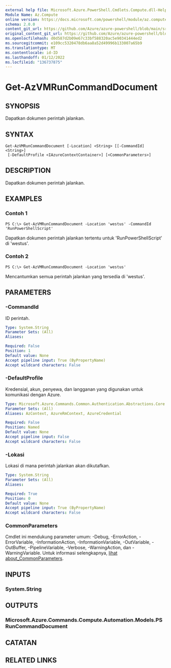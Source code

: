 ```yaml
---
external help file: Microsoft.Azure.PowerShell.Cmdlets.Compute.dll-Help.xml
Module Name: Az.Compute
online version: https://docs.microsoft.com/powershell/module/az.compute/get-azvmruncommanddocument
schema: 2.0.0
content_git_url: https://github.com/Azure/azure-powershell/blob/main/src/Compute/Compute/help/Get-AzVMRunCommandDocument.md
original_content_git_url: https://github.com/Azure/azure-powershell/blob/main/src/Compute/Compute/help/Get-AzVMRunCommandDocument.md
ms.openlocfilehash: d0d587d2b09e67c33bf588320ac5e90341444ed2
ms.sourcegitcommit: e109cc5320478db6aa8a52d49996b133007a65b9
ms.translationtype: MT
ms.contentlocale: id-ID
ms.lasthandoff: 01/12/2022
ms.locfileid: "136737875"
---
```

# Get-AzVMRunCommandDocument

## SYNOPSIS
Dapatkan dokumen perintah jalankan.

## SYNTAX

```
Get-AzVMRunCommandDocument [-Location] <String> [[-CommandId] <String>]
 [-DefaultProfile <IAzureContextContainer>] [<CommonParameters>]
```

## DESCRIPTION
Dapatkan dokumen perintah jalankan.

## EXAMPLES

### Contoh 1
```
PS C:\> Get-AzVMRunCommandDocument -Location 'westus' -CommandId 'RunPowerShellScript'
```

Dapatkan dokumen perintah jalankan tertentu untuk 'RunPowerShellScript' di 'westus'.

### Contoh 2
```
PS C:\> Get-AzVMRunCommandDocument -Location 'westus'
```

Mencantumkan semua perintah jalankan yang tersedia di 'westus'.

## PARAMETERS

### -CommandId
ID perintah.

```yaml
Type: System.String
Parameter Sets: (All)
Aliases:

Required: False
Position: 1
Default value: None
Accept pipeline input: True (ByPropertyName)
Accept wildcard characters: False
```

### -DefaultProfile
Kredensial, akun, penyewa, dan langganan yang digunakan untuk komunikasi dengan Azure.

```yaml
Type: Microsoft.Azure.Commands.Common.Authentication.Abstractions.Core.IAzureContextContainer
Parameter Sets: (All)
Aliases: AzContext, AzureRmContext, AzureCredential

Required: False
Position: Named
Default value: None
Accept pipeline input: False
Accept wildcard characters: False
```

### -Lokasi
Lokasi di mana perintah jalankan akan dikutafkan.

```yaml
Type: System.String
Parameter Sets: (All)
Aliases:

Required: True
Position: 0
Default value: None
Accept pipeline input: True (ByPropertyName)
Accept wildcard characters: False
```

### CommonParameters
Cmdlet ini mendukung parameter umum: -Debug, -ErrorAction, -ErrorVariable, -InformationAction, -InformationVariable, -OutVariable, -OutBuffer, -PipelineVariable, -Verbose, -WarningAction, dan -WarningVariable. Untuk informasi selengkapnya, [lihat about_CommonParameters](http://go.microsoft.com/fwlink/?LinkID=113216).

## INPUTS

### System.String

## OUTPUTS

### Microsoft.Azure.Commands.Compute.Automation.Models.PSRunCommandDocument

## CATATAN

## RELATED LINKS

